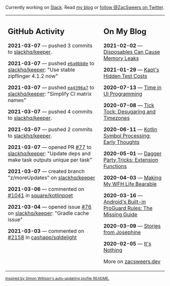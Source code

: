 Currently working on [Slack](https://slack.com/). Read [my blog](https://zacsweers.dev/) or [follow @ZacSweers on Twitter](https://twitter.com/ZacSweers).

<table><tr><td valign="top" width="60%">

## GitHub Activity
<!-- githubActivity starts -->
**2021-03-07** — pushed 3 commits to [slackhq/keeper](https://api.github.com/repos/slackhq/keeper).

**2021-03-07** — pushed [`e6a0bb8e`](https://github.com/slackhq/keeper/commit/e6a0bb8e14f9cd7ba2379cace3a519d003221a7c) to [slackhq/keeper](https://api.github.com/repos/slackhq/keeper): "Use stable zipflinger 4.1.2 now"

**2021-03-07** — pushed [`ea4396a7`](https://github.com/slackhq/keeper/commit/ea4396a7ba96ed98633ba236c69164b29123520f) to [slackhq/keeper](https://api.github.com/repos/slackhq/keeper): "Simplify CI matrix names"

**2021-03-07** — pushed 4 commits to [slackhq/keeper](https://api.github.com/repos/slackhq/keeper).

**2021-03-07** — pushed 2 commits to [slackhq/keeper](https://api.github.com/repos/slackhq/keeper).

**2021-03-07** — opened PR [#77](https://api.github.com/repos/slackhq/keeper/pulls/77) to [slackhq/keeper](https://api.github.com/repos/slackhq/keeper): "Update deps and make task outputs unique per task"

**2021-03-07** — created branch "z/moreUpdates" on [slackhq/keeper](https://api.github.com/repos/slackhq/keeper)

**2021-03-06** — commented on [#1041](https://github.com/square/kotlinpoet/pull/1041#issuecomment-792202060) in [square/kotlinpoet](https://api.github.com/repos/square/kotlinpoet)

**2021-03-04** — opened issue [#76](https://api.github.com/repos/slackhq/keeper/issues/76) on [slackhq/keeper](https://api.github.com/repos/slackhq/keeper): "Gradle cache issue"

**2021-03-03** — commented on [#2158](https://github.com/cashapp/sqldelight/issues/2158#issuecomment-789488039) in [cashapp/sqldelight](https://api.github.com/repos/cashapp/sqldelight)
<!-- githubActivity ends -->
</td><td valign="top" width="40%">

## On My Blog
<!-- blog starts -->
**2021-02-02** — [Disposables Can Cause Memory Leaks](https://www.zacsweers.dev/disposables-can-cause-memory-leaks/)

**2021-01-29** — [Kapt's Hidden Test Costs](https://www.zacsweers.dev/kapts-hidden-test-costs/)

**2020-07-13** — [Time in UI Programming](https://www.zacsweers.dev/time-in-ui/)

**2020-07-08** — [Tick Tock: Desugaring and Timezones](https://www.zacsweers.dev/ticktock-desugaring-timezones/)

**2020-06-11** — [Kotlin Symbol Processing: Early Thoughts](https://www.zacsweers.dev/kotlin-symbol-processor-early-thoughts/)

**2020-05-01** — [Dagger Party Tricks: Extension Functions](https://www.zacsweers.dev/dagger-party-tricks-extension-functions/)

**2020-04-03** — [Making My WFH Life Bearable](https://www.zacsweers.dev/making-wfh-life-bearable/)

**2020-03-16** — [Android's Built-in ProGuard Rules: The Missing Guide](https://www.zacsweers.dev/android-proguard-rules/)

**2020-03-09** — [Stories from Josephine](https://www.zacsweers.dev/stories-from-josephine/)

**2020-02-05** — [It's Nothing](https://www.zacsweers.dev/its-nothing/)
<!-- blog ends -->
More on [zacsweers.dev](https://zacsweers.dev/)
</td></tr></table>

<sub><a href="https://simonwillison.net/2020/Jul/10/self-updating-profile-readme/">Inspired by Simon Willison's auto-updating profile README.</a></sub>